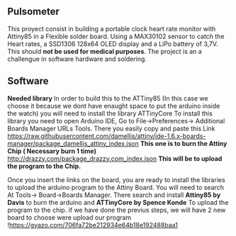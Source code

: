 ## Pulsometer
This proyect consist in building a portable clock heart rate monitor with Attiny85 in a Flexible solder board. Using a MAX30102 sensor to catch the Heart rates, a SSD1306 128x64 OLED display and a LiPo battery of 3,7V. This should **not be used for medical purposes**.
The project is an a challengue in software  hardware and soldering.

## Software
**Needed library**
In order to build this to the ATTiny85 (In this case we choose it because we dont have enaught space to put the arduino inside the watch) you will need to install the library ATTinyCore
To install this library you need to open Arduino IDE, Go to File->Preferences-> Additional Boards Manager URLs Tools. There you easily copy and paste this Link  
https://raw.githubusercontent.com/damellis/attiny/ide-1.6.x-boards-manager/package_damellis_attiny_index.json **This one is to burn the Attiny Chip ( Necessary burn 1 time)**
http://drazzy.com/package_drazzy.com_index.json **This will be to upload the program to the Chip.**

Once you insert the links on the board, you are ready to install the libraries to upload the arduino program to the Attiny Board. You will need to search At Tools-> Board->Boards Manager. There search and install **Attiny85 by Davis** to burn the arduino and **ATTinyCore by Spence Konde** To upload the program to the chip. if we have done the previus steps, we will have 2 new board to choose were upload our program 
!https://gyazo.com/706fa72be212934e64b18e192488baa1 

